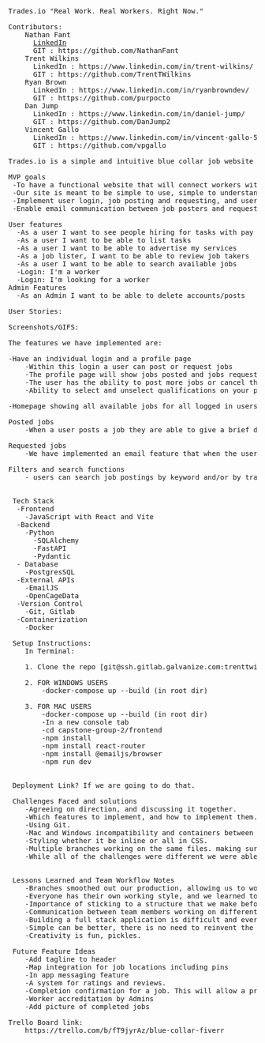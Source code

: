 <pre>

Trades.io "Real Work. Real Workers. Right Now."

Contributors:
    Nathan Fant
      <a href="https://www.linkedin.com/in/nathan-fant-a28405250/" target="_blank" rel="noreferrer">LinkedIn</a>
      GIT : https://github.com/NathanFant
    Trent Wilkins
      LinkedIn : https://www.linkedin.com/in/trent-wilkins/
      GIT : https://github.com/TrentTWilkins
    Ryan Brown
      LinkedIn : https://www.linkedin.com/in/ryanbrowndev/
      GIT : https://github.com/purpocto
    Dan Jump
      LinkedIn : https://www.linkedin.com/in/daniel-jump/
      GIT : https://github.com/DanJump2
    Vincent Gallo
      LinkedIn : https://www.linkedin.com/in/vincent-gallo-51a3b3152/
      GIT : https://github.com/vpgallo

Trades.io is a simple and intuitive blue collar job website that anyone can understand. It is an online marketplace where those who are looking for jobs to be completed can post ads where tradesman and job seekers can request them. The purpose is to make quick and efficient connections between those who need a job completed and those who want to work. No middleman, just work.

MVP goals
 -To have a functional website that will connect workers with jobs.
 -Our site is meant to be simple to use, simple to understand, and overall effective.
 -Implement user login, job posting and requesting, and user profile management.
 -Enable email communication between job posters and requesters when a job is requested.

User features
  -As a user I want to see people hiring for tasks with pay and location
  -As a user I want to be able to list tasks
  -As a user I want to be able to advertise my services
  -As a job lister, I want to be able to review job takers
  -As a user I want to be able to search available jobs
  -Login: I'm a worker
  -Login: I'm looking for a worker
Admin Features
  -As an Admin I want to be able to delete accounts/posts

User Stories:

Screenshots/GIFS:

The features we have implemented are:

-Have an individual login and a profile page
    -Within this login a user can post or request jobs
    -The profile page will show jobs posted and jobs requested
    -The user has the ability to post more jobs or cancel the jobs they have requested, and also to cancel the jobs they have posted
    -Ability to select and unselect qualifications on your profile page as a job searcher

-Homepage showing all available jobs for all logged in users

Posted jobs
    -When a user posts a job they are able to give a brief description title, a more detailed description, skills required for the job, payment for the job, and the location of the job.

Requested jobs
    -We have implemented an email feature that when the user requests a job, the website will send an email to the job poster showing interest in the job.

Filters and search functions
    - users can search job postings by keyword and/or by trade skill.


 Tech Stack
  -Frontend
    -JavaScript with React and Vite
  -Backend
    -Python
      -SQLAlchemy
      -FastAPI
      -Pydantic
  - Database
    -PostgresSQL
  -External APIs
    -EmailJS
    -OpenCageData
  -Version Control
    -Git, Gitlab
  -Containerization
    -Docker

 Setup Instructions:
    In Terminal:

    1. Clone the repo [git@ssh.gitlab.galvanize.com:trenttwilkins02/capstone-group-2.git]

    2. FOR WINDOWS USERS
        -docker-compose up --build (in root dir)

    3. FOR MAC USERS
        -docker-compose up --build (in root dir)
        -In a new console tab
        -cd capstone-group-2/frontend
        -npm install
        -npm install react-router
        -npm install @emailjs/browser
        -npm run dev


 Deployment Link? If we are going to do that.

 Challenges Faced and solutions
    -Agreeing on direction, and discussing it together.
    -Which features to implement, and how to implement them.
    -Using Git.
    -Mac and Windows incompatibility and containers between the two operating systems.
    -Styling whether it be inline or all in CSS.
    -Multiple branches working on the same files. making sure we are able to get our merges in line.
    -While all of the challenges were different we were able to solve them through a combination of communication, working together, and research.


 Lessons Learned and Team Workflow Notes
    -Branches smoothed out our production, allowing us to work on multiple tasks. There was a learning curve but our organization and flow improved as we progressed
    -Everyone has their own working style, and we learned to meld them together.
    -Importance of sticking to a structure that we make before coding begins. Staying in line with our plans and not getting sidetracked with new ideas before our current tasks are completed.
    -Communication between team members working on different branches. Making sure that we know what files are being touched, to minimize the chance of overlap.
    -Building a full stack application is difficult and everyone has something different to bring to the table. We all have our specialties.
    -Simple can be better, there is no need to reinvent the wheel.
    -Creativity is fun, pickles.

 Future Feature Ideas
    -Add tagline to header
    -Map integration for job locations including pins
    -In app messaging feature
    -A system for ratings and reviews.
    -Completion confirmation for a job. This will allow a profile to show a workers job history, and build their credibility.
    -Worker accreditation by Admins
    -Add picture of completed jobs

Trello Board link:
    https://trello.com/b/fT9jyrAz/blue-collar-fiverr
</pre>
